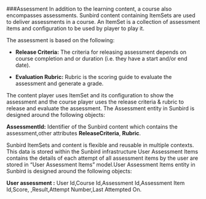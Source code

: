 
###Assessment
In addition to the learning content, a course also encompasses assessments. Sunbird content containing ItemSets are used to deliver assessments in a course. An ItemSet is a collection of assessment items and configuration to be used by player to play it.

The assessment is based on the following:

+ **Release Criteria:** The criteria for releasing assessment depends on course completion and or duration (i.e. they have a start and/or end date).

+ **Evaluation Rubric:** Rubric is the scoring guide to evaluate the assessment and generate a grade.

The content player uses ItemSet and its configuration to show the assessment and the course player uses the release criteria & rubric to release and evaluate the assessment.
The Assessment entity in Sunbird is designed around the following objects:

**AssessmentId:** Identifier of the Sunbird content which contains the assessment,other attributes **ReleaseCriteria**, **Rubric**.

Sunbird ItemSets and content is flexible and reusable in multiple contexts. This data is stored within the Sunbird infrastructure
User Assessment Items contains the details of each attempt of all assessment items by the user are stored in “User Assessment Items” model.User Assessment Items entity in Sunbird is designed around the following objects:

**User assessment :** User Id,Course Id,Assessment Id,Assessment Item Id,Score,
,Result,Attempt Number,Last Attempted On.